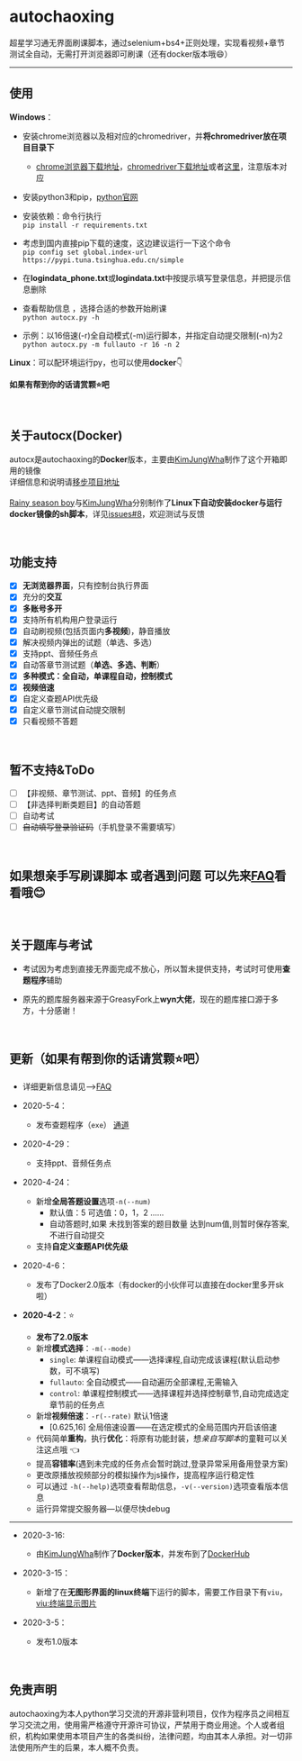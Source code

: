 # autochaoxing

超星学习通无界面刷课脚本，通过selenium+bs4+正则处理，实现看视频+章节测试全自动，无需打开浏览器即可刷课（还有docker版本哦:smile:）
<hr/>

## 使用

**Windows**：

- 安装chrome浏览器以及相对应的chromedriver，并**将chromedriver放在项目目录下**
  
    - [chrome浏览器下载地址](https://www.google.cn/chrome/)，[chromedriver下载地址](http://npm.taobao.org/mirrors/chromedriver/)或者[这里](http://chromedriver.storage.googleapis.com/index.html)，注意版本对应
    
- 安装python3和pip，[python官网](https://www.python.org)

- 安装依赖：命令行执行<br/>
`pip install -r requirements.txt`
- 考虑到国内直接pip下载的速度，这边建议运行一下这个命令<br/>
`pip config set global.index-url https://pypi.tuna.tsinghua.edu.cn/simple`
  
- 在**logindata_phone.txt**或**logindata.txt**中按提示填写登录信息，并把提示信息删除

- 查看帮助信息 ，选择合适的参数开始刷课<br/>
  `python autocx.py -h`     
  
- 示例：以16倍速(-r)全自动模式(-m)运行脚本，并指定自动提交限制(-n)为2<br/>
`python autocx.py -m fullauto -r 16 -n 2`


**Linux**：可以配环境运行py，也可以使用**docker**:point_down:

**如果有帮到你的话请赏颗:star:吧**

<br/>

## 关于autocx(Docker)

autocx是autochaoxing的**Docker**版本，主要由[KimJungWha](https://github.com/KimJungWha)制作了这个开箱即用的镜像<br/>
详细信息和说明请[移步项目地址](https://hub.docker.com/r/kimjungwha/autocx)<br/><br/>
[Rainy season boy](https://github.com/chenaidairong)与[KimJungWha](https://github.com/KimJungWha)分别制作了**Linux下自动安装docker与运行docker镜像的sh脚本**，详见[issues#8](https://github.com/Luoofan/autochaoxing/issues/8)，欢迎测试与反馈

<br/>

## 功能支持

- [x] **无浏览器界面**，只有控制台执行界面
- [x] 充分的**交互**
- [x] **多账号多开**
- [x] 支持所有机构用户登录运行
- [x] 自动刷视频(包括页面内**多视频**)，静音播放
- [x] 解决视频内弹出的试题（单选、多选）
- [x] 支持ppt、音频任务点
- [x] 自动答章节测试题（**单选、多选、判断**）
- [x] **多种模式：全自动，单课程自动，控制模式**
- [x] **视频倍速**
- [x] 自定义查题API优先级
- [x] 自定义章节测试自动提交限制
- [x] 只看视频不答题

<br/>

## 暂不支持&ToDo

 - [ ] 【非视频、章节测试、ppt、音频】的任务点
 - [ ] 【非选择判断类题目】的自动答题
 - [ ] 自动考试
 - [ ] ~~自动填写登录验证码~~（手机登录不需要填写）

<br/>

## 如果想亲手写刷课脚本 或者遇到问题 可以先来[FAQ](https://github.com/Luoofan/autochaoxing/blob/master/doc/FAQ.md)看看哦:blush:

<br/>

## 关于题库与考试

 - 考试因为考虑到直接无界面完成不放心，所以暂未提供支持，考试时可使用**查题程序**辅助

 - 原先的题库服务器来源于GreasyFork上**wyn大佬**，现在的题库接口源于多方，十分感谢！


<br/>

## 更新（**如果有帮到你的话请赏颗:star:吧**）

- 详细更新信息请见-->[FAQ](https://github.com/Luoofan/autochaoxing/blob/master/doc/FAQ.md)
- 2020-5-4：
    - 发布查题程序（`exe`）  [通道](https://github.com/Luoofan/autochaoxing/releases)
- 2020-4-29：
    - 支持ppt、音频任务点
- 2020-4-24：
    - 新增**全局答题设置**选项`-n(--num)`  
        - 默认值：5                                  可选值：0，1，2 ......
        - 自动答题时,如果 未找到答案的题目数量 达到num值,则暂时保存答案,不进行自动提交
    - 支持**自定义查题API优先级** 
- 2020-4-6：

  - 发布了Docker2.0版本（有docker的小伙伴可以直接在docker里多开sk啦）
- **2020-4-2**：:star:

  - **发布了2.0版本**
  - 新增**模式选择**：`-m(--mode)`
    - `single`:      单课程自动模式——选择课程,自动完成该课程(默认启动参数，可不填写)
    - `fullauto`:  全自动模式——自动遍历全部课程,无需输入
    - `control`:    单课程控制模式——选择课程并选择控制章节,自动完成选定章节前的任务点
  - 新增**视频倍速**：`-r(--rate)`  默认1倍速
    - [0.625,16]   全局倍速设置——在选定模式的全局范围内开启该倍速
  - 代码简单**重构**，执行**优化**：将原有功能封装，想*亲自写脚本*的童鞋可以关注这点哦 :point_left:
  - 提高**容错率**(遇到未完成的任务点会暂时跳过,登录异常采用备用登录方案)
  - 更改原播放视频部分的模拟操作为js操作，提高程序运行稳定性
  - 可以通过 `-h(--help)`选项查看帮助信息，`-v(--version)`选项查看版本信息
  - 运行异常提交服务器—以便尽快debug
  
----

- 2020-3-16:
  
  - 由[KimJungWha](https://github.com/KimJungWha)制作了**Docker版本**，并发布到了[DockerHub](https://hub.docker.com/r/kimjungwha/autocx)
  
- 2020-3-15：

  - 新增了在**无图形界面的linux终端**下运行的脚本，需要工作目录下有`viu`，[viu:终端显示图片](https://github.com/atanunq/viu)

- 2020-3-5：

  - 发布1.0版本

<br/>

## 免责声明

autochaoxing为本人python学习交流的开源非营利项目，仅作为程序员之间相互学习交流之用，使用需严格遵守开源许可协议，严禁用于商业用途。个人或者组织，机构如果使用本项目产生的各类纠纷，法律问题，均由其本人承担。对一切非法使用所产生的后果，本人概不负责。
